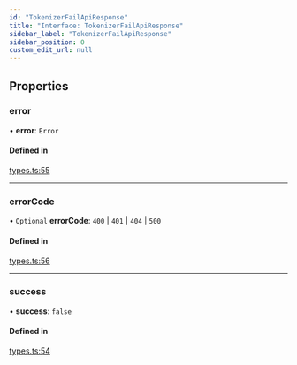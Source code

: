 ```yaml
---
id: "TokenizerFailApiResponse"
title: "Interface: TokenizerFailApiResponse"
sidebar_label: "TokenizerFailApiResponse"
sidebar_position: 0
custom_edit_url: null
---
```


## Properties

### error

• **error**: `Error`

#### Defined in

[types.ts:55](https://github.com/refinery-labs/lunasec-monorepo/blob/caaad15/js/sdks/packages/tokenizer-sdk/src/types.ts#L55)

___

### errorCode

• `Optional` **errorCode**: ``400`` \| ``401`` \| ``404`` \| ``500``

#### Defined in

[types.ts:56](https://github.com/refinery-labs/lunasec-monorepo/blob/caaad15/js/sdks/packages/tokenizer-sdk/src/types.ts#L56)

___

### success

• **success**: ``false``

#### Defined in

[types.ts:54](https://github.com/refinery-labs/lunasec-monorepo/blob/caaad15/js/sdks/packages/tokenizer-sdk/src/types.ts#L54)
